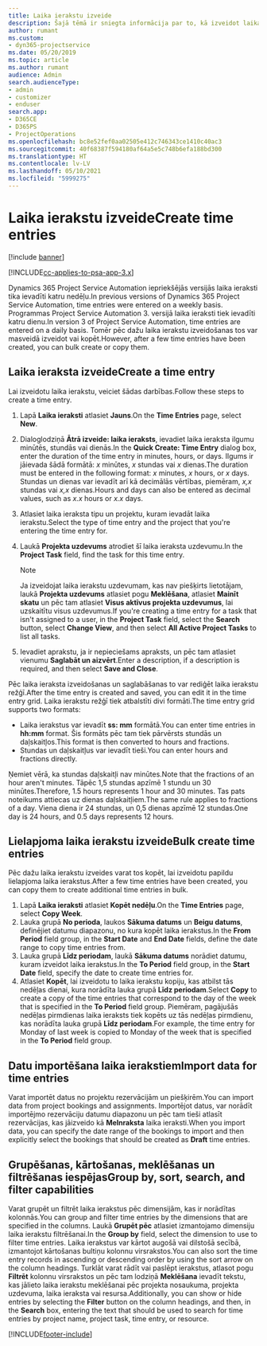 ```yaml
---
title: Laika ierakstu izveide
description: Šajā tēmā ir sniegta informācija par to, kā izveidot laika ierakstus.
author: rumant
ms.custom:
- dyn365-projectservice
ms.date: 05/20/2019
ms.topic: article
ms.author: rumant
audience: Admin
search.audienceType:
- admin
- customizer
- enduser
search.app:
- D365CE
- D365PS
- ProjectOperations
ms.openlocfilehash: bc8e52fef0aa02505e412c746343ce1410c40ac3
ms.sourcegitcommit: 40f68387f594180af64a5e5c748b6efa188bd300
ms.translationtype: HT
ms.contentlocale: lv-LV
ms.lasthandoff: 05/10/2021
ms.locfileid: "5999275"
---
```

# <a name="create-time-entries"></a><span data-ttu-id="9367c-103">Laika ierakstu izveide</span><span class="sxs-lookup"><span data-stu-id="9367c-103">Create time entries</span></span>

[!include [banner](../includes/psa-now-project-operations.md)]

[!INCLUDE[cc-applies-to-psa-app-3.x](../includes/cc-applies-to-psa-app-3x.md)]

<span data-ttu-id="9367c-104">Dynamics 365 Project Service Automation iepriekšējās versijās laika ieraksti tika ievadīti katru nedēļu.</span><span class="sxs-lookup"><span data-stu-id="9367c-104">In previous versions of Dynamics 365 Project Service Automation, time entries were entered on a weekly basis.</span></span> <span data-ttu-id="9367c-105">Programmas Project Service Automation 3. versijā laika ieraksti tiek ievadīti katru dienu.</span><span class="sxs-lookup"><span data-stu-id="9367c-105">In version 3 of Project Service Automation, time entries are entered on a daily basis.</span></span> <span data-ttu-id="9367c-106">Tomēr pēc dažu laika ierakstu izveidošanas tos var masveidā izveidot vai kopēt.</span><span class="sxs-lookup"><span data-stu-id="9367c-106">However, after a few time entries have been created, you can bulk create or copy them.</span></span>

## <a name="create-a-time-entry"></a><span data-ttu-id="9367c-107">Laika ieraksta izveide</span><span class="sxs-lookup"><span data-stu-id="9367c-107">Create a time entry</span></span>

<span data-ttu-id="9367c-108">Lai izveidotu laika ierakstu, veiciet šādas darbības.</span><span class="sxs-lookup"><span data-stu-id="9367c-108">Follow these steps to create a time entry.</span></span>

1. <span data-ttu-id="9367c-109">Lapā **Laika ieraksti** atlasiet **Jauns**.</span><span class="sxs-lookup"><span data-stu-id="9367c-109">On the **Time Entries** page, select **New**.</span></span>
2. <span data-ttu-id="9367c-110">Dialoglodziņā **Ātrā izveide: laika ieraksts**, ievadiet laika ieraksta ilgumu minūtēs, stundās vai dienās.</span><span class="sxs-lookup"><span data-stu-id="9367c-110">In the **Quick Create: Time Entry** dialog box, enter the duration of the time entry in minutes, hours, or days.</span></span> <span data-ttu-id="9367c-111">Ilgums ir jāievada šādā formātā: *x* minūtes, *x* stundas vai *x* dienas.</span><span class="sxs-lookup"><span data-stu-id="9367c-111">The duration must be entered in the following format: *x* minutes, *x* hours, or *x* days.</span></span> <span data-ttu-id="9367c-112">Stundas un dienas var ievadīt arī kā decimālās vērtības, piemēram, *x,x* stundas vai *x,x* dienas.</span><span class="sxs-lookup"><span data-stu-id="9367c-112">Hours and days can also be entered as decimal values, such as *x.x* hours or *x.x* days.</span></span>
3. <span data-ttu-id="9367c-113">Atlasiet laika ieraksta tipu un projektu, kuram ievadāt laika ierakstu.</span><span class="sxs-lookup"><span data-stu-id="9367c-113">Select the type of time entry and the project that you're entering the time entry for.</span></span>
4. <span data-ttu-id="9367c-114">Laukā **Projekta uzdevums** atrodiet šī laika ieraksta uzdevumu.</span><span class="sxs-lookup"><span data-stu-id="9367c-114">In the **Project Task** field, find the task for this time entry.</span></span>

    > [!NOTE]
    > <span data-ttu-id="9367c-115">Ja izveidojat laika ierakstu uzdevumam, kas nav piešķirts lietotājam, laukā **Projekta uzdevums** atlasiet pogu **Meklēšana**, atlasiet **Mainīt skatu** un pēc tam atlasiet **Visus aktīvus projekta uzdevumus**, lai uzskaitītu visus uzdevumus.</span><span class="sxs-lookup"><span data-stu-id="9367c-115">If you're creating a time entry for a task that isn't assigned to a user, in the **Project Task** field, select the **Search** button, select **Change View**, and then select **All Active Project Tasks** to list all tasks.</span></span>

5. <span data-ttu-id="9367c-116">Ievadiet aprakstu, ja ir nepieciešams apraksts, un pēc tam atlasiet vienumu **Saglabāt un aizvērt**.</span><span class="sxs-lookup"><span data-stu-id="9367c-116">Enter a description, if a description is required, and then select **Save and Close**.</span></span>

<span data-ttu-id="9367c-117">Pēc laika ieraksta izveidošanas un saglabāšanas to var rediģēt laika ierakstu režģī.</span><span class="sxs-lookup"><span data-stu-id="9367c-117">After the time entry is created and saved, you can edit it in the time entry grid.</span></span> <span data-ttu-id="9367c-118">Laika ierakstu režģī tiek atbalstīti divi formāti.</span><span class="sxs-lookup"><span data-stu-id="9367c-118">The time entry grid supports two formats:</span></span>

- <span data-ttu-id="9367c-119">Laika ierakstus var ievadīt **ss: mm** formātā.</span><span class="sxs-lookup"><span data-stu-id="9367c-119">You can enter time entries in **hh:mm** format.</span></span> <span data-ttu-id="9367c-120">Šis formāts pēc tam tiek pārvērsts stundās un daļskaitļos.</span><span class="sxs-lookup"><span data-stu-id="9367c-120">This format is then converted to hours and fractions.</span></span>
- <span data-ttu-id="9367c-121">Stundas un daļskaitļus var ievadīt tieši.</span><span class="sxs-lookup"><span data-stu-id="9367c-121">You can enter hours and fractions directly.</span></span>

<span data-ttu-id="9367c-122">Ņemiet vērā, ka stundas daļskaitļi nav minūtes.</span><span class="sxs-lookup"><span data-stu-id="9367c-122">Note that the fractions of an hour aren't minutes.</span></span> <span data-ttu-id="9367c-123">Tāpēc 1,5 stundas apzīmē 1 stundu un 30 minūtes.</span><span class="sxs-lookup"><span data-stu-id="9367c-123">Therefore, 1.5 hours represents 1 hour and 30 minutes.</span></span> <span data-ttu-id="9367c-124">Tas pats noteikums attiecas uz dienas daļskaitļiem.</span><span class="sxs-lookup"><span data-stu-id="9367c-124">The same rule applies to fractions of a day.</span></span> <span data-ttu-id="9367c-125">Viena diena ir 24 stundas, un 0,5 dienas apzīmē 12 stundas.</span><span class="sxs-lookup"><span data-stu-id="9367c-125">One day is 24 hours, and 0.5 days represents 12 hours.</span></span>

## <a name="bulk-create-time-entries"></a><span data-ttu-id="9367c-126">Lielapjoma laika ierakstu izveide</span><span class="sxs-lookup"><span data-stu-id="9367c-126">Bulk create time entries</span></span>

<span data-ttu-id="9367c-127">Pēc dažu laika ierakstu izveides varat tos kopēt, lai izveidotu papildu lielapjoma laika ierakstus.</span><span class="sxs-lookup"><span data-stu-id="9367c-127">After a few time entries have been created, you can copy them to create additional time entries in bulk.</span></span>

1. <span data-ttu-id="9367c-128">Lapā **Laika ieraksti** atlasiet **Kopēt nedēļu**.</span><span class="sxs-lookup"><span data-stu-id="9367c-128">On the **Time Entries** page, select **Copy Week**.</span></span>
2. <span data-ttu-id="9367c-129">Lauka grupā **No perioda**, laukos **Sākuma datums** un **Beigu datums**, definējiet datumu diapazonu, no kura kopēt laika ierakstus.</span><span class="sxs-lookup"><span data-stu-id="9367c-129">In the **From Period** field group, in the **Start Date** and **End Date** fields, define the date range to copy time entries from.</span></span>
3. <span data-ttu-id="9367c-130">Lauka grupā **Līdz periodam**, laukā **Sākuma datums** norādiet datumu, kuram izveidot laika ierakstus.</span><span class="sxs-lookup"><span data-stu-id="9367c-130">In the **To Period** field group, in the **Start Date** field, specify the date to create time entries for.</span></span>
4. <span data-ttu-id="9367c-131">Atlasiet **Kopēt**, lai izveidotu to laika ierakstu kopiju, kas atbilst tās nedēļas dienai, kura norādīta lauka grupā **Līdz periodam**.</span><span class="sxs-lookup"><span data-stu-id="9367c-131">Select **Copy** to create a copy of the time entries that correspond to the day of the week that is specified in the **To Period** field group.</span></span> <span data-ttu-id="9367c-132">Piemēram, pagājušās nedēļas pirmdienas laika ieraksts tiek kopēts uz tās nedēļas pirmdienu, kas norādīta lauka grupā **Līdz periodam**.</span><span class="sxs-lookup"><span data-stu-id="9367c-132">For example, the time entry for Monday of last week is copied to Monday of the week that is specified in the **To Period** field group.</span></span>

## <a name="import-data-for-time-entries"></a><span data-ttu-id="9367c-133">Datu importēšana laika ierakstiem</span><span class="sxs-lookup"><span data-stu-id="9367c-133">Import data for time entries</span></span>

<span data-ttu-id="9367c-134">Varat importēt datus no projektu rezervācijām un piešķirēm.</span><span class="sxs-lookup"><span data-stu-id="9367c-134">You can import data from project bookings and assignments.</span></span> <span data-ttu-id="9367c-135">Importējot datus, var norādīt importējmo rezervāciju datumu diapazonu un pēc tam tieši atlasīt rezervācijas, kas jāizveido kā **Melnraksta** laika ieraksti.</span><span class="sxs-lookup"><span data-stu-id="9367c-135">When you import data, you can specify the date range of the bookings to import and then explicitly select the bookings that should be created as **Draft** time entries.</span></span>

## <a name="group-by-sort-search-and-filter-capabilities"></a><span data-ttu-id="9367c-136">Grupēšanas, kārtošanas, meklēšanas un filtrēšanas iespējas</span><span class="sxs-lookup"><span data-stu-id="9367c-136">Group by, sort, search, and filter capabilities</span></span>

<span data-ttu-id="9367c-137">Varat grupēt un filtrēt laika ierakstus pēc dimensijām, kas ir norādītas kolonnās.</span><span class="sxs-lookup"><span data-stu-id="9367c-137">You can group and filter time entries by the dimensions that are specified in the columns.</span></span> <span data-ttu-id="9367c-138">Laukā **Grupēt pēc** atlasiet izmantojamo dimensiju laika ierakstu filtrēšanai.</span><span class="sxs-lookup"><span data-stu-id="9367c-138">In the **Group by** field, select the dimension to use to filter time entries.</span></span> <span data-ttu-id="9367c-139">Laika ierakstus var kārtot augošā vai dilstošā secībā, izmantojot kārtošanas bultiņu kolonnu virsrakstos.</span><span class="sxs-lookup"><span data-stu-id="9367c-139">You can also sort the time entry records in ascending or descending order by using the sort arrow on the column headings.</span></span> <span data-ttu-id="9367c-140">Turklāt varat rādīt vai paslēpt ierakstus, atlasot pogu **Filtrēt** kolonnu virsrakstos un pēc tam lodziņā **Meklēšana** ievadīt tekstu, kas jālieto laika ierakstu meklēšanai pēc projekta nosaukuma, projekta uzdevuma, laika ieraksta vai resursa.</span><span class="sxs-lookup"><span data-stu-id="9367c-140">Additionally, you can show or hide entries by selecting the **Filter** button on the column headings, and then, in the **Search** box, entering the text that should be used to search for time entries by project name, project task, time entry, or resource.</span></span>


[!INCLUDE[footer-include](../includes/footer-banner.md)]